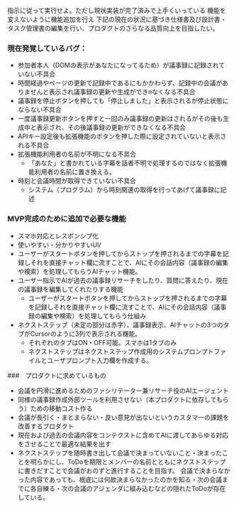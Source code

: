 指示に従って実行せよ。ただし現状実装が完了済みで上手くいっている
  機能を変えないように機能追加を行え
下記の現在の状況に基づき仕様書及び設計書・タスク管理書の編集を行い、プロダクトのさらなる品質向上を目指したい。


### 現在発覚しているバグ：
- 参加者本人（DOMの表示があなたになってるため）が議事録に記録されていない不具合
- 時間経過やページの更新で記録中であるにもかかわらず、記録中の会議がありませんと表示され議事録の更新や生成ができnなくなる不具合
- 議事録を停止ボタンを押しても「停止しました」と表示されるが停止状態にならない不具合
- 一度議事録更新ボタンを押すと一回のみ議事録の更新はされるがその後も生成中と表示され、その後議事録の更新ができなくなる不具合
- APIキー設定後も拡張機能のボタンを押した際に設定されていないと表示される不具合
- 拡張機能利用者の名前が不明になる不具合
    - 「あなた」と書かれている字幕を話者不明で処理するのではなく拡張機能利用者の名前に置き換える。
- 時刻と会議時間が取得できていない不具合
    - システム（プログラム）から時刻関連の取得を行ってあげて議事録に記述

### MVP完成のために追加で必要な機能
- スマホ対応とレスポンシブ化
- 使いやすい・分かりやすいUI/
- ユーザーがスタートボタンを押してからストップを押されるまでの字幕を記録しそれを直接チャット欄に流すことで、AIにその会話内容（議事録の編集や検索）を処理してもらうAIチャット機能。
- ユーザー指示でAIが過去の議事録リサーチをしたり、質問に答えたり、現在の議事録を編集してくれたりする機能
    - ユーザーがスタートボタンを押してからストップを押されるまでの字幕を記録しそれを直接チャット欄に流すことで、AIにその会話内容（議事録の編集や検索）を処理してもらう仕組み
- ネクストステップ（未定の部分は赤字）、議事録表示、AIチャットの3つのタブがCursorのように3列で表示される機能。
    - それぞれのタブはON・OFF可能。スマホは1タブのみ
    - ネクストステップはネクストステップ作成用のシステムプロンプトファイルとユーザプロンプト入力欄を作成する。

###　プロダクトに求めているもの
- 会議を円滑に進めるためのファシリテーター兼リサーチ役のAIエージェント
- 同様の議事録作成外部ツールを利用させない（本プロダクトに依存してもらう）ための移動コスト作る
- 会議が長引く・まとまらない・良い意見が出ないというカスタマーの課題を改善するプロダクト
- 現在および過去の会議内容をコンテクストに含めてAIに渡してあらゆる対応をさせることで最適な結果を出す
- ネクストステップを随時書き出して会議で決まっていないこと・決まったことを明らかにし、ToDoを期限とメンバーの名前とともにネクストステップに書きだすことで会議がおのずと進行することを目指す。
会議で決まらなかった内容であっても、根底には何故決まらなかったのかを知る・次の会議までに各自練る・次の会議のアジェンダに組み込むなどの隠れたToDoが存在している。

